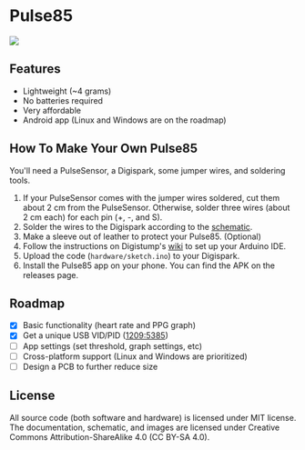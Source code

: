 # Pulse85
![](https://user-images.githubusercontent.com/40331046/133422289-e5d28d87-3777-4d0c-80c4-3bacbda1379d.png)

## Features
- Lightweight (~4 grams)
- No batteries required
- Very affordable
- Android app (Linux and Windows are on the roadmap)

## How To Make Your Own Pulse85
You'll need a PulseSensor, a Digispark, some jumper wires, and soldering tools.

1. If your PulseSensor comes with the jumper wires soldered, cut them about 2 cm from the PulseSensor. Otherwise, solder three wires (about 2 cm each) for each pin (+, -, and S).
2. Solder the wires to the Digispark according to the [schematic](https://github.com/brian-the-dev/Pulse85/blob/main/hardware/schematic.png).
3. Make a sleeve out of leather to protect your Pulse85. (Optional)
4. Follow the instructions on Digistump's [wiki](http://digistump.com/wiki/digispark/tutorials/connecting) to set up your Arduino IDE.
5. Upload the code (`hardware/sketch.ino`) to your Digispark.
6. Install the Pulse85 app on your phone. You can find the APK on the releases page.

## Roadmap
- [X] Basic functionality (heart rate and PPG graph)
- [X] Get a unique USB VID/PID ([1209:5385](https://pid.codes/1209/5385/))
- [ ] App settings (set threshold, graph settings, etc)
- [ ] Cross-platform support (Linux and Windows are prioritized)
- [ ] Design a PCB to further reduce size

## License
All source code (both software and hardware) is licensed under MIT license. The documentation, schematic, and images are licensed under Creative Commons Attribution-ShareAlike 4.0 (CC BY-SA 4.0).
